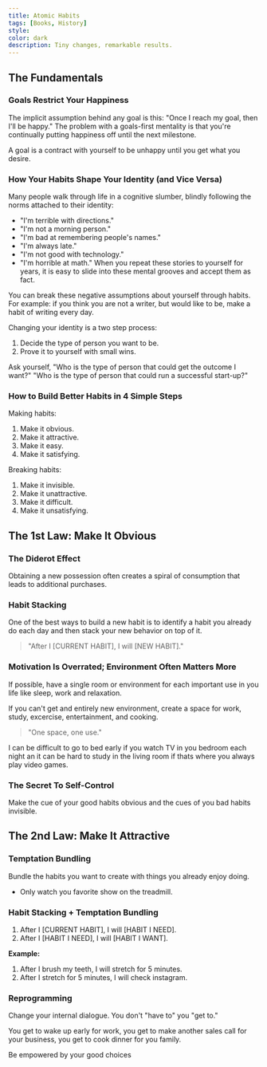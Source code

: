```yaml
---
title: Atomic Habits
tags: [Books, History]
style: 
color: dark
description: Tiny changes, remarkable results.
---
```


## The Fundamentals

### Goals Restrict Your Happiness
The implicit assumption behind any goal is this: "Once I reach my goal, then I'll be happy." The problem with a goals-first mentality is that you're continually putting happiness off until the next milestone.

A goal is a contract with yourself to be unhappy until you get what you desire.

### How Your Habits Shape Your Identity (and Vice Versa)
Many people walk through life in a cognitive slumber, blindly following the norms attached to their identity:
* "I'm terrible with directions."
* "I'm not a morning person."
* "I'm bad at remembering people's names."
* "I'm always late."
* "I'm not good with technology."
* "I'm horrible at math."
When you repeat these stories to yourself for years, it is easy to slide into these mental grooves and accept them as fact.

You can break these negative assumptions about yourself through habits. For example: if you think you are not a writer, but would like to be, make a habit of writing every day.

Changing your identity is a two step process:
1. Decide the type of person you want to be.
2. Prove it to yourself with small wins.

Ask yourself, "Who is the type of person that could get the outcome I want?" 
"Who is the type of person that could run a successful start-up?"

### How to Build Better Habits in 4 Simple Steps
Making habits:
1. Make it obvious.
2. Make it attractive.
3. Make it easy.
4. Make it satisfying.

Breaking habits:
1. Make it invisible.
2. Make it unattractive.
3. Make it difficult.
4. Make it unsatisfying.

## The 1st Law: Make It Obvious

### The Diderot Effect
Obtaining a new possession often creates a spiral of consumption that leads to additional purchases.

### Habit Stacking
One of the best ways to build a new habit is to identify a habit you already do each day and then stack your new behavior on top of it.
> "After I [CURRENT HABIT], I will [NEW HABIT]."

### Motivation Is Overrated; Environment Often Matters More
If possible, have a single room or environment for each important use in you life like sleep, work and relaxation.

If you can't get and entirely new environment, create a space for work, study, excercise, entertainment, and cooking.

> "One space, one use."

I can be difficult to go to bed early if you watch TV in you bedroom each night an it can be hard to study in the living room if thats where you always play video games.

### The Secret To Self-Control
Make the cue of your good habits obvious and the cues of you bad habits invisible.

## The 2nd Law: Make It Attractive

### Temptation Bundling
Bundle the habits you want to create with things you already enjoy doing.
* Only watch you favorite show on the treadmill.

### Habit Stacking + Temptation Bundling
1. After I [CURRENT HABIT], I will [HABIT I NEED].
2. After I [HABIT I NEED], I will [HABIT I WANT].

**Example:**
1. After I brush my teeth, I will stretch for 5 minutes.
2. After I stretch for 5 minutes, I will check instagram.

### Reprogramming
Change your internal dialogue. You don't "have to" you "get to."

You get to wake up early for work, you get to make another sales call for your business, you get to cook dinner for you family.

Be empowered by your good choices

###